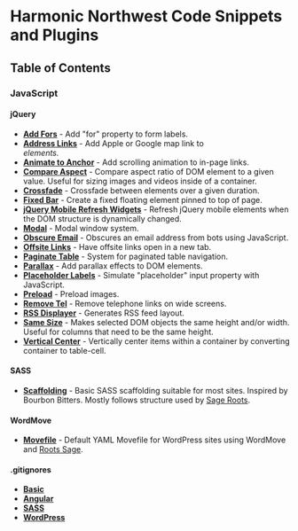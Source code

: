 # Harmonic Northwest Code Snippets and Plugins

## Table of Contents

### JavaScript

#### jQuery

* **[Add Fors](js/jquery/add-fors)** - Add "for" property to form labels.
* **[Address Links](js/jquery/address-links)** - Add Apple or Google map link to <address> elements.
* **[Animate to Anchor](js/jquery/animate-to-anchor)** - Add scrolling animation to in-page links.
* **[Compare Aspect](js/jquery/compare-aspect)** - Compare aspect ratio of DOM element to a given value. Useful for sizing images and videos inside of a container.
* **[Crossfade](js/jquery/crossfade)** - Crossfade between elements over a given duration.
* **[Fixed Bar](js/jquery/fixed-bar)** - Create a fixed floating element pinned to top of page.
* **[jQuery Mobile Refresh Widgets](js/jquery/jqm-refresh)** - Refresh jQuery mobile elements when the DOM structure is dynamically changed.
* **[Modal](js/jquery/modal)** - Modal window system.
* **[Obscure Email](js/jquery/obscure-email)** - Obscures an email address from bots using JavaScript.
* **[Offsite Links](js/jquery/offsite-links)** - Have offsite links open in a new tab.
* **[Paginate Table](js/jquery/paginate-table)** - System for paginated table navigation.
* **[Parallax](js/jquery/parallax)** - Add parallax effects to DOM elements.
* **[Placeholder Labels](js/jquery/placeholder-labels)** - Simulate "placeholder" input property with JavaScript.
* **[Preload](js/jquery/preload)** - Preload images.
* **[Remove Tel](js/jquery/remove-tel)** - Remove telephone links on wide screens.
* **[RSS Displayer](js/jquery/rss-display)** - Generates RSS feed layout.
* **[Same Size](js/jquery/same-size)** - Makes selected DOM objects the same height and/or width. Useful for columns that need to be the same height.
* **[Vertical Center](js/jquery/vertical-center)** - Vertically center items within a container by converting container to table-cell.

#### SASS

* **[Scaffolding](scss/scaffolding)** - Basic SASS scaffolding suitable for most sites. Inspired by Bourbon Bitters. Mostly follows structure used by [Sage Roots](https://github.com/roots/sage/tree/master/resources/assets/styles).

#### WordMove

* **[Movefile](wordmove/Movefile)** - Default YAML Movefile for WordPress sites using WordMove and [Roots Sage](https://roots.io/sage/).

#### .gitignores

* **[Basic](blob/master/git/basic/.gitignore)**
* **[Angular](blob/master/git/angular/.gitignore)**
* **[SASS](blob/master/git/sass/.gitignore)**
* **[WordPress](blob/master/git/wordpress/.gitignore)**
